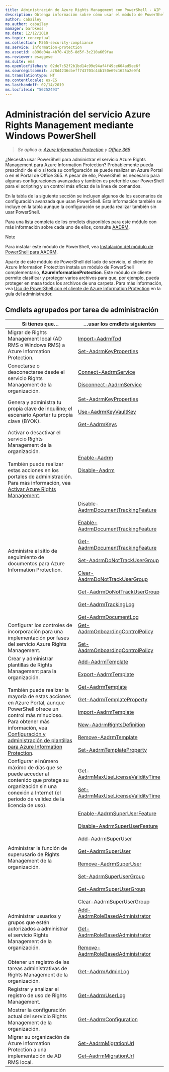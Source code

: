 ```yaml
---
title: Administración de Azure Rights Management con PowerShell - AIP
description: Obtenga información sobre cómo usar el módulo de PowerShell del servicio Azure Rights Management (AADRM) para Azure Information Protection con el fin de administrar este servicio para la organización.
author: cabailey
ms.author: cabailey
manager: barbkess
ms.date: 12/12/2018
ms.topic: conceptual
ms.collection: M365-security-compliance
ms.service: information-protection
ms.assetid: a890e04a-4b70-41b5-8d5f-3c210a669faa
ms.reviewer: esaggese
ms.suite: ems
ms.openlocfilehash: 02de7c52f2b1bd14c99e94af4f49ce604ad5ee6f
ms.sourcegitcommit: a78d4236cbeff743703c44b150e69c1625a2e9f4
ms.translationtype: HT
ms.contentlocale: es-ES
ms.lasthandoff: 02/14/2019
ms.locfileid: "56252493"
---
```

# <a name="administering-the-azure-rights-management-service-by-using-windows-powershell"></a>Administración del servicio Azure Rights Management mediante Windows PowerShell

>*Se aplica a: [Azure Information Protection](https://azure.microsoft.com/pricing/details/information-protection) y [Office 365](https://download.microsoft.com/download/E/C/F/ECF42E71-4EC0-48FF-AA00-577AC14D5B5C/Azure_Information_Protection_licensing_datasheet_EN-US.pdf)*

¿Necesita usar PowerShell para administrar el servicio Azure Rights Management para Azure Information Protection? Probablemente pueda prescindir de ello si toda su configuración se puede realizar en Azure Portal o en el Portal de Office 365. A pesar de ello, PowerShell es necesario para algunas configuraciones avanzadas y también es preferible usar PowerShell para el scripting y un control más eficaz de la línea de comandos.

En la tabla de la siguiente sección se incluyen algunos de los escenarios de configuración avanzada que usan PowerShell. Esta información también se incluye en la tabla aunque la configuración se pueda realizar también sin usar PowerShell.

Para una lista completa de los cmdlets disponibles para este módulo con más información sobre cada uno de ellos, consulte [AADRM](/powershell/module/aadrm/?view=azureipps#aadrm).

> [!NOTE]
> Para instalar este módulo de PowerShell, vea [Instalación del módulo de PowerShell para AADRM](install-powershell.md).

Aparte de este módulo de PowerShell del lado de servicio, el cliente de Azure Information Protection instala un módulo de PowerShell complementario, **AzureInformationProtection**. Este módulo de cliente permite clasificar y proteger varios archivos para que, por ejemplo, pueda proteger en masa todos los archivos de una carpeta. Para más información, vea [Uso de PowerShell con el cliente de Azure Information Protection](./rms-client/client-admin-guide-powershell.md) en la guía del administrador.

## <a name="cmdlets-grouped-by-administration-task"></a>Cmdlets agrupados por tarea de administración

|Si tienes que…|…usar los cmdlets siguientes|
|-------------------|------------------------------|
|Migrar de Rights Management local (AD RMS o Windows RMS) a Azure Information Protection.|[Import-AadrmTpd](/powershell/aadrm/vlatest/import-aadrmtpd)<br /><br />[Set-AadrmKeyProperties](/powershell/module/aadrm/set-aadrmkeyproperties)|
|Conectarse o desconectarse desde el servicio Rights Management de la organización.|[Connect-AadrmService](/powershell/aadrm/vlatest/connect-aadrmservice)<br /><br />[Disconnect-AadrmService](/powershell/aadrm/vlatest/disconnect-aadrmservice)|
|Genera y administra tu propia clave de inquilino; el escenario Aportar tu propia clave (BYOK).|[Set-AadrmKeyProperties](/powershell/module/aadrm/set-aadrmkeyproperties)<br /><br />[Use-AadrmKeyVaultKey](/powershell/aadrm/vlatest/use-aadrmkeyvaultkey)<br /><br />[Get-AadrmKeys](/powershell/aadrm/vlatest/get-aadrmkeys)|
|Activar o desactivar el servicio Rights Management de la organización.<br /><br />También puede realizar estas acciones en los portales de administración. Para más información, vea [Activar Azure Rights Management](activate-service.md).|[Enable-Aadrm](/powershell/aadrm/vlatest/enable-aadrm)<br /><br />[Disable-Aadrm](/powershell/aadrm/vlatest/disable-aadrm)|
|Administre el sitio de seguimiento de documentos para Azure Information Protection.|[Disable-AadrmDocumentTrackingFeature](/powershell/aadrm/vlatest/disable-aadrmdocumenttrackingfeature)<br /><br />[Enable-AadrmDocumentTrackingFeature](/powershell/aadrm/vlatest/enable-aadrmdocumenttrackingfeature)<br /><br />[Get-AadrmDocumentTrackingFeature](/powershell/aadrm/vlatest/get-aadrmdocumenttrackingfeature)<br /><br />[Set-AadrmDoNotTrackUserGroup](/powershell/module/aadrm/set-aadrmdonottrackusergroup)<br /><br />[Clear-AadrmDoNotTrackUserGroup](/powershell/module/aadrm/Clear-AadrmDoNotTrackUserGroup)<br /><br />[Get-AadrmDoNotTrackUserGroup](/powershell/module/aadrm/get-AadrmDoNotTrackUserGroup)<br /><br />[Get-AadrmTrackingLog](/powershell/module/aadrm/Get-AadrmTrackingLog)<br /><br />[Get-AadrmDocumentLog](/powershell/module/aadrm/Get-AadrmDocumentLog)|
|Configurar los controles de incorporación para una implementación por fases del servicio Azure Rights Management.|[Get-AadrmOnboardingControlPolicy](/powershell/aadrm/vlatest/get-aadrmonboardingcontrolpolicy)<br /><br />[Set-AadrmOnboardingControlPolicy](/powershell/aadrm/vlatest/set-aadrmonboardingcontrolpolicy)|
|Crear y administrar plantillas de Rights Management para la organización.<br /><br />También puede realizar la mayoría de estas acciones en Azure Portal, aunque PowerShell ofrece un control más minucioso. Para obtener más información, vea [Configuración y administración de plantillas para Azure Information Protection](configure-policy-templates.md).|[Add-AadrmTemplate](/powershell/aadrm/vlatest/add-aadrmtemplate)<br /><br />[Export-AadrmTemplate](/powershell/aadrm/vlatest/export-aadrmtemplate)<br /><br />[Get-AadrmTemplate](/powershell/aadrm/vlatest/get-aadrmtemplate)<br /><br />[Get-AadrmTemplateProperty](/powershell/aadrm/vlatest/get-aadrmtemplateproperty)<br /><br />[Import-AadrmTemplate](/powershell/aadrm/vlatest/import-aadrmtemplate)<br /><br />[New-AadrmRightsDefinition](/powershell/aadrm/vlatest/new-aadrmrightsdefinition)<br /><br />[Remove-AadrmTemplate](/powershell/aadrm/vlatest/remove-aadrmtemplate)<br /><br />[Set-AadrmTemplateProperty](/powershell/aadrm/vlatest/set-aadrmtemplateproperty)|
|Configurar el número máximo de días que se puede acceder al contenido que protege su organización sin una conexión a Internet (el período de validez de la licencia de uso).|[Get-AadrmMaxUseLicenseValidityTime](/powershell/aadrm/vlatest/get-aadrmmaxuselicensevaliditytime)<br /><br />[Set-AadrmMaxUseLicenseValidityTime](/powershell/aadrm/vlatest/set-aadrmmaxuselicensevaliditytime)|
|Administrar la función de superusario de Rights Management de la organización.|[Enable-AadrmSuperUserFeature](/powershell/aadrm/vlatest/enable-aadrmsuperuserfeature)<br /><br />[Disable-AadrmSuperUserFeature](/powershell/aadrm/vlatest/disable-aadrmsuperuserfeature)<br /><br />[Add-AadrmSuperUser](/powershell/aadrm/vlatest/add-aadrmsuperuser)<br /><br />[Get-AadrmSuperUser](/powershell/aadrm/vlatest/get-aadrmsuperuser)<br /><br />[Remove-AadrmSuperUser](/powershell/aadrm/vlatest/remove-aadrmsuperuser)<br /><br />[Set-AadrmSuperUserGroup](/powershell/aadrm/vlatest/set-aadrmsuperusergroup)<br /><br />[Get-AadrmSuperUserGroup](/powershell/aadrm/vlatest/get-aadrmsuperusergroup)<br /><br />[Clear-AadrmSuperUserGroup](/powershell/aadrm/vlatest/clear-aadrmsuperusergroup)|
|Administrar usuarios y grupos que estén autorizados a administrar el servicio Rights Management de la organización.|[Add-AadrmRoleBasedAdministrator](/powershell/aadrm/vlatest/add-aadrmrolebasedadministrator)<br /><br />[Get-AadrmRoleBasedAdministrator](/powershell/aadrm/vlatest/get-aadrmrolebasedadministrator)<br /><br />[Remove-AadrmRoleBasedAdministrator](/powershell/aadrm/vlatest/remove-aadrmrolebasedadministrator)|
|Obtener un registro de las tareas administrativas de Rights Management de la organización.|[Get-AadrmAdminLog](/powershell/module/aadrm/get-aadrmadminlog)|
|Registrar y analizar el registro de uso de Rights Management.|[Get-AadrmUserLog](/powershell/aadrm/vlatest/get-aadrmuserlog)|
|Mostrar la configuración actual del servicio Rights Management de la organización.|[Get-AadrmConfiguration](/powershell/aadrm/vlatest/get-aadrmconfiguration)|
|Migrar su organización de Azure Information Protection a una implementación de AD RMS local.|[Set-AadrmMigrationUrl](/powershell/aadrm/vlatest/set-aadrmmigrationurl)<br /><br />[Get–AadrmMigrationUrl](/powershell/aadrm/vlatest/get-aadrmmigrationurl)|

